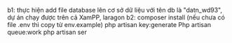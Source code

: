 b1: thực hiện add file database lên cơ sở dữ liệu với tên db là "datn_wd93", dự án chạy được trên cả XamPP, laragon
b2:
composer install
(nếu chưa có file .env thì copy từ env.example) php artisan key:generate
Php artisan queue:work
php artisan ser


